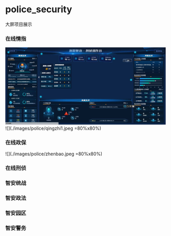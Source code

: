 # police_security

大屏项目展示

### 在线情指
<img src="./images/police/qingzhi1.jpeg" alt="">
![](./images/police/qingzhi1.jpeg =80%x80%)

### 在线政保

![](./images/police/zhenbao.jpeg =80%x80%)

### 在线刑侦

### 智安统战

### 智安政法

### 智安园区

### 智安警务

